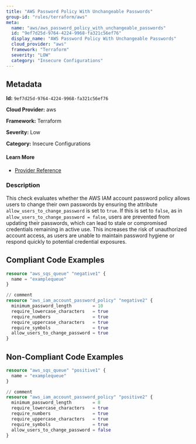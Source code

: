 ```yaml
---
title: "AWS Password Policy With Unchangeable Passwords"
group-id: "rules/terraform/aws"
meta:
  name: "aws/aws_password_policy_with_unchangeable_passwords"
  id: "9ef7d25d-9764-4224-9968-fa321c56ef76"
  display_name: "AWS Password Policy With Unchangeable Passwords"
  cloud_provider: "aws"
  framework: "Terraform"
  severity: "LOW"
  category: "Insecure Configurations"
---
```

## Metadata

**Id:** `9ef7d25d-9764-4224-9968-fa321c56ef76`

**Cloud Provider:** aws

**Framework:** Terraform

**Severity:** Low

**Category:** Insecure Configurations

#### Learn More

 - [Provider Reference](https://registry.terraform.io/providers/hashicorp/aws/latest/docs/resources/iam_account_password_policy)

### Description

 This check evaluates whether the AWS IAM account password policy allows users to change their own passwords by ensuring the attribute `allow_users_to_change_password` is set to `true`. If this is set to `false`, as in `allow_users_to_change_password = false`, users are prevented from updating their passwords, which can lead to stale or compromised credentials remaining in active use. This increases the risk of unauthorized account access, as users are unable to maintain password hygiene or respond quickly to potential credential exposures.


## Compliant Code Examples
```terraform
resource "aws_sqs_queue" "negative1" {
  name = "examplequeue"
}

// comment
resource "aws_iam_account_password_policy" "negative2" {
  minimum_password_length        = 10
  require_lowercase_characters   = true
  require_numbers                = true
  require_uppercase_characters   = true
  require_symbols                = true
  allow_users_to_change_password = true
}
```
## Non-Compliant Code Examples
```terraform
resource "aws_sqs_queue" "positive1" {
  name = "examplequeue"
}

// comment
resource "aws_iam_account_password_policy" "positive2" {
  minimum_password_length        = 8
  require_lowercase_characters   = true
  require_numbers                = true
  require_uppercase_characters   = true
  require_symbols                = true
  allow_users_to_change_password = false
}
```